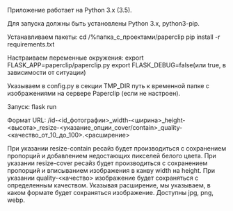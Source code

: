Приложение работает на Python 3.x (3.5).

Для запуска должны быть установлены Python 3.x, python3-pip.

Устанавливаем пакеты:
cd /%папка_с_проектами/paperclip
pip install -r requirements.txt

Настраиваем переменные окружения:
export FLASK_APP=paperclip/paperclip.py
export FLASK_DEBUG=false(или true, в зависимости от ситуации)

Указываем в config.py в секции TMP_DIR путь к временной папке с изображениями на сервере Paperclip (если не настроен).

Запуск:
flask run

Формат URL:
/id-<id_фотографии>_width-<ширина>_height-<высота>_resize-<указание_опции_cover/contain>_quality-<качество_от_10_до_100>.<расширение>

При указании resize-contain ресайз будет производиться с сохранением пропорций и добавлением недостающих пикселей белого цвета.
При указании resize-cover ресайз будет производиться с сохранением пропорций и вписыванием изображения в канву width на height.
При указании quality-<качество> изображение будет сохраняться с определенным качеством.
Указывая расширение, мы указываем, в каком формате будет сохраняться изображение. Доступны jpg, png, webp.